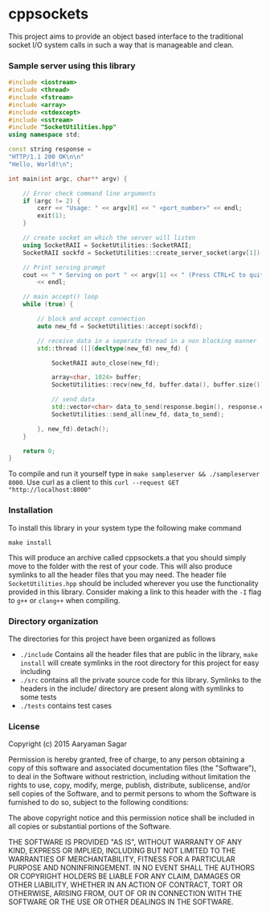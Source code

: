 # cppsockets

This project aims to provide an object based interface to the traditional
socket I/O system calls in such a way that is manageable and clean.

### Sample server using this library

```C++
#include <iostream>
#include <thread>
#include <fstream>
#include <array>
#include <stdexcept>
#include <sstream>
#include "SocketUtilities.hpp"
using namespace std;

const string response =
"HTTP/1.1 200 OK\n\n"
"Hello, World!\n";

int main(int argc, char** argv) {

    // Error check command line arguments
    if (argc != 2) {
        cerr << "Usage: " << argv[0] << " <port_number>" << endl;
        exit(1);
    }

    // create socket on which the server will listen
    using SocketRAII = SocketUtilities::SocketRAII;
    SocketRAII sockfd = SocketUtilities::create_server_socket(argv[1]);

    // Print serving prompt
    cout << " * Serving on port " << argv[1] << " (Press CTRL+C to quit)" 
        << endl;

    // main accept() loop
    while (true) {  

        // block and accept connection
        auto new_fd = SocketUtilities::accept(sockfd);

        // receive data in a seperate thread in a non blocking manner
        std::thread ([](decltype(new_fd) new_fd) {

            SocketRAII auto_close(new_fd);

            array<char, 1024> buffer;
            SocketUtilities::recv(new_fd, buffer.data(), buffer.size());

            // send data
            std::vector<char> data_to_send(response.begin(), response.end());
            SocketUtilities::send_all(new_fd, data_to_send);

        }, new_fd).detach();
    }

    return 0;
}
```

To compile and run it yourself type in `make sampleserver && ./sampleserver
8000`.  Use curl as a client to this `curl --request GET
"http://localhost:8000"`

### Installation

To install this library in your system type the following make command
```
make install
```

This will produce an archive called cppsockets.a that you should simply move
to the folder with the rest of your code.  This will also produce symlinks to
all the header files that you may need.  The header file `SocketUtilities.hpp`
should be included wherever you use the functionality provided in this
library.  Consider making a link to this header with the `-I` flag to `g++` or
`clang++` when compiling.

### Directory organization
The directories for this project have been organized as follows

- `./include` Contains all the header files that are public in the library,
  `make install` will create symlinks in the root directory for this project
  for easy including
- `./src` contains all the private source code for this library.  Symlinks to
  the headers in the include/ directory are present along with symlinks to
  some tests
- `./tests` contains test cases

### License 

Copyright (c) 2015 Aaryaman Sagar

Permission is hereby granted, free of charge, to any person obtaining a copy
of this software and associated documentation files (the "Software"), to deal
in the Software without restriction, including without limitation the rights
to use, copy, modify, merge, publish, distribute, sublicense, and/or sell
copies of the Software, and to permit persons to whom the Software is
furnished to do so, subject to the following conditions:

The above copyright notice and this permission notice shall be included in all
copies or substantial portions of the Software.

THE SOFTWARE IS PROVIDED "AS IS", WITHOUT WARRANTY OF ANY KIND, EXPRESS OR
IMPLIED, INCLUDING BUT NOT LIMITED TO THE WARRANTIES OF MERCHANTABILITY,
FITNESS FOR A PARTICULAR PURPOSE AND NONINFRINGEMENT.  IN NO EVENT SHALL THE
AUTHORS OR COPYRIGHT HOLDERS BE LIABLE FOR ANY CLAIM, DAMAGES OR OTHER
LIABILITY, WHETHER IN AN ACTION OF CONTRACT, TORT OR OTHERWISE, ARISING FROM,
OUT OF OR IN CONNECTION WITH THE SOFTWARE OR THE USE OR OTHER DEALINGS IN THE
SOFTWARE.
